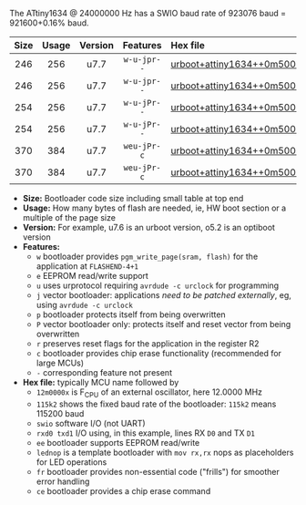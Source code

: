 The ATtiny1634 @ 24000000 Hz has a SWIO baud rate of 923076 baud = 921600+0.16% baud.

|Size|Usage|Version|Features|Hex file|
|:-:|:-:|:-:|:-:|:--|
|246|256|u7.7|`w-u-jpr--`|[urboot+attiny1634++0m5000x+++19k2_swio_rxa7_txb0_lednop.hex](https://raw.githubusercontent.com/stefanrueger/urboot.hex/main/mcus/attiny1634/external_oscillator/fcpu++0m5000_Hz/br+++19k2_bps/urboot+attiny1634++0m5000x+++19k2_swio_rxa7_txb0_lednop.hex)|
|246|256|u7.7|`w-u-jpr--`|[urboot+attiny1634++0m5000x+++19k2_swio_rxb1_txb2_lednop.hex](https://raw.githubusercontent.com/stefanrueger/urboot.hex/main/mcus/attiny1634/external_oscillator/fcpu++0m5000_Hz/br+++19k2_bps/urboot+attiny1634++0m5000x+++19k2_swio_rxb1_txb2_lednop.hex)|
|254|256|u7.7|`w-u-jPr--`|[urboot+attiny1634++0m5000x+++19k2_swio_rxa7_txb0.hex](https://raw.githubusercontent.com/stefanrueger/urboot.hex/main/mcus/attiny1634/external_oscillator/fcpu++0m5000_Hz/br+++19k2_bps/urboot+attiny1634++0m5000x+++19k2_swio_rxa7_txb0.hex)|
|254|256|u7.7|`w-u-jPr--`|[urboot+attiny1634++0m5000x+++19k2_swio_rxb1_txb2.hex](https://raw.githubusercontent.com/stefanrueger/urboot.hex/main/mcus/attiny1634/external_oscillator/fcpu++0m5000_Hz/br+++19k2_bps/urboot+attiny1634++0m5000x+++19k2_swio_rxb1_txb2.hex)|
|370|384|u7.7|`weu-jPr-c`|[urboot+attiny1634++0m5000x+++19k2_swio_rxa7_txb0_ee_lednop_fr_ce.hex](https://raw.githubusercontent.com/stefanrueger/urboot.hex/main/mcus/attiny1634/external_oscillator/fcpu++0m5000_Hz/br+++19k2_bps/urboot+attiny1634++0m5000x+++19k2_swio_rxa7_txb0_ee_lednop_fr_ce.hex)|
|370|384|u7.7|`weu-jPr-c`|[urboot+attiny1634++0m5000x+++19k2_swio_rxb1_txb2_ee_lednop_fr_ce.hex](https://raw.githubusercontent.com/stefanrueger/urboot.hex/main/mcus/attiny1634/external_oscillator/fcpu++0m5000_Hz/br+++19k2_bps/urboot+attiny1634++0m5000x+++19k2_swio_rxb1_txb2_ee_lednop_fr_ce.hex)|

- **Size:** Bootloader code size including small table at top end
- **Usage:** How many bytes of flash are needed, ie, HW boot section or a multiple of the page size
- **Version:** For example, u7.6 is an urboot version, o5.2 is an optiboot version
- **Features:**
  + `w` bootloader provides `pgm_write_page(sram, flash)` for the application at `FLASHEND-4+1`
  + `e` EEPROM read/write support
  + `u` uses urprotocol requiring `avrdude -c urclock` for programming
  + `j` vector bootloader: applications *need to be patched externally*, eg, using `avrdude -c urclock`
  + `p` bootloader protects itself from being overwritten
  + `P` vector bootloader only: protects itself and reset vector from being overwritten
  + `r` preserves reset flags for the application in the register R2
  + `c` bootloader provides chip erase functionality (recommended for large MCUs)
  + `-` corresponding feature not present
- **Hex file:** typically MCU name followed by
  + `12m0000x` is F<sub>CPU</sub> of an external oscillator, here 12.0000 MHz
  + `115k2` shows the fixed baud rate of the bootloader: `115k2` means 115200 baud
  + `swio` software I/O (not UART)
  + `rxd0 txd1` I/O using, in this example, lines RX `D0` and TX `D1`
  + `ee` bootloader supports EEPROM read/write
  + `lednop` is a template bootloader with `mov rx,rx` nops as placeholders for LED operations
  + `fr` bootloader provides non-essential code ("frills") for smoother error handling
  + `ce` bootloader provides a chip erase command
